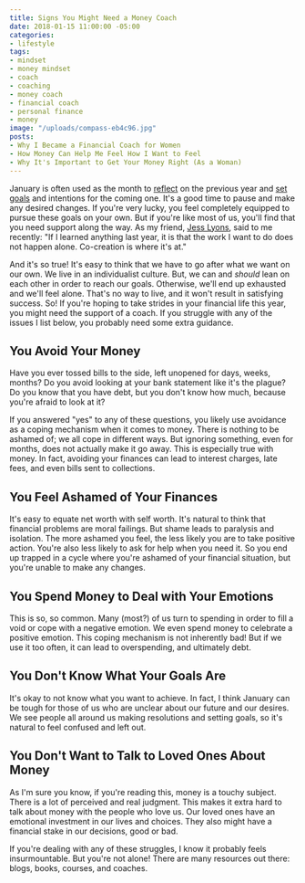 ```yaml
---
title: Signs You Might Need a Money Coach
date: 2018-01-15 11:00:00 -05:00
categories:
- lifestyle
tags:
- mindset
- money mindset
- coach
- coaching
- money coach
- financial coach
- personal finance
- money
image: "/uploads/compass-eb4c96.jpg"
posts:
- Why I Became a Financial Coach for Women
- How Money Can Help Me Feel How I Want to Feel
- Why It's Important to Get Your Money Right (As a Woman)
---
```


January is often used as the month to [reflect](https://www.maggiegermano.com/blog/reflecting-on-2017/) on the previous year and [set goals](https://www.maggiegermano.com/blog/easy-financial-goals-for-2018/) and intentions for the coming one. It's a good time to pause and make any desired changes. If you're very lucky, you feel completely equipped to pursue these goals on your own. But if you're like most of us, you'll find that you need support along the way. As my friend, [Jess Lyons](http://jessicaleighlyons.com/), said to me recently: "If I learned anything last year, it is that the work I want to do does not happen alone. Co-creation is where it's at."

And it's so true! It's easy to think that we have to go after what we want on our own. We live in an individualist culture. But, we can and *should* lean on each other in order to reach our goals. Otherwise, we'll end up exhausted and we'll feel alone. That's no way to live, and it won't result in satisfying success. So! If you're hoping to take strides in your financial life this year, you might need the support of a coach. If you struggle with any of the issues I list below, you probably need some extra guidance. 

## You Avoid Your Money

Have you ever tossed bills to the side, left unopened for days, weeks, months? Do you avoid looking at your bank statement like it's the plague? Do you know that you have debt, but you don't know how much, because you're afraid to look at it?

If you answered "yes" to any of these questions, you likely use avoidance as a coping mechanism when it comes to money. There is nothing to be ashamed of; we all cope in different ways. But ignoring something, even for months, does not actually make it go away. This is especially true with money. In fact, avoiding your finances can lead to interest charges, late fees, and even bills sent to collections.

## You Feel Ashamed of Your Finances

It's easy to equate net worth with self worth. It's natural to think that financial problems are moral failings. But shame leads to paralysis and isolation. The more ashamed you feel, the less likely you are to take positive action. You're also less likely to ask for help when you need it. So you end up trapped in a cycle where you're ashamed of your financial situation, but you're unable to make any changes.

## You Spend Money to Deal with Your Emotions

This is so, so common. Many (most?) of us turn to spending in order to fill a void or cope with a negative emotion. We even spend money to celebrate a positive emotion. This coping mechanism is not inherently bad! But if we use it too often, it can lead to overspending, and ultimately debt.

## You Don't Know What Your Goals Are

It's okay to not know what you want to achieve. In fact, I think January can be tough for those of us who are unclear about our future and our desires. We see people all around us making resolutions and setting goals, so it's natural to feel confused and left out.

## You Don't Want to Talk to Loved Ones About Money

As I'm sure you know, if you're reading this, money is a touchy subject. There is a lot of perceived and real judgment. This makes it extra hard to talk about money with the people who love us. Our loved ones have an emotional investment in our lives and choices. They also might have a financial stake in our decisions, good or bad.

If you're dealing with any of these struggles, I know it probably feels insurmountable. But you're not alone! There are many resources out there: blogs, books, courses, and coaches.